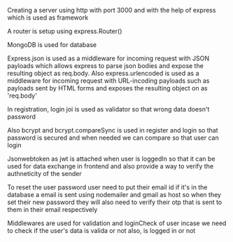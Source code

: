 Creating a server using http with port 3000 and with the help of express which is used as framework

A router is setup using express.Router() 

MongoDB is used for database

Express.json is used as a middleware for incoming request with JSON payloads which allows express to parse json bodies and expose the resulting object as req.body. Also express.urlencoded is used as a middleware for incoming request with URL-incoding payloads such as payloads sent by HTML forms and exposes the resulting object on as 'req.body'

In registration, login joi is used as validator so that wrong data doesn't password

Also bcrypt and bcrypt.compareSync is used in register and login so that password is secured and when needed we can compare so that user can login

Jsonwebtoken as jwt is attached when user is loggedIn so that it can be used for data exchange in frontend and also provide a way to verify the authneticity of the sender

To reset the user password user need to put their email id if it's in the database a email is sent using nodemailer and gmail as host so when they set their new password they will also need to verify their otp that is sent to them in their email respectively

Middlewares are used for validation and loginCheck of user incase we need to check if the user's data is valida or not also, is logged in or not
